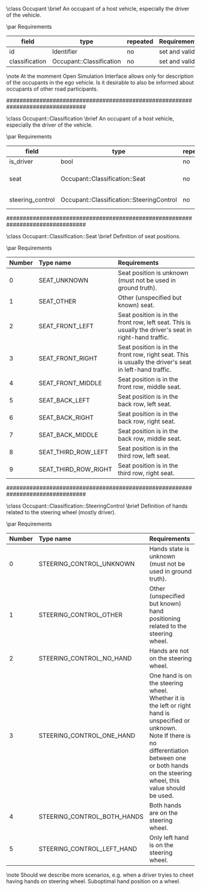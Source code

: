 \class Occupant
\brief An occupant of a host vehicle, especially the driver of the vehicle.

\par Requirements

field              | type                           | repeated | Requirements
------------------ | ----------------------         | -------- | -----------
id                 | Identifier                     | no       | set and valid
classification     | Occupant::Classification       | no       | set and valid

\note At the momment Open Simulation Interface allows only for description of the occupants in the ego vehicle. Is it desirable to also be informed about occupants of other road participants. 


################################################################################

\class Occupant::Classification
\brief An occupant of a host vehicle, especially the driver of the vehicle.

\par Requirements

field              | type                                      | repeated | Requirements
------------------ | -----------                               | -------- | -----------
is_driver          | bool                                      | no       | set and valid
seat               | Occupant::Classification::Seat            | no       | Must be front seat. SEAT_FRONT_LEFT,SEAT_FRONT_RIGHT, SEAT_FRONT_MIDDLE
steering_control   | Occupant::Classification::SteeringControl | no       | Must be set if is_driver is true, otherwise optional

################################################################################

\class Occupant::Classification::Seat
\brief Definition of seat positions.

\par Requirements

Number  | Type name            | Requirements
:-----  | :------------------- | :---------
      0 |         SEAT_UNKNOWN |  Seat position is unknown (must not be used in ground truth). 
      1 |           SEAT_OTHER |  Other (unspecified but known) seat. 
      2 |      SEAT_FRONT_LEFT |  Seat position is in the front row, left seat. This is usually the driver's seat in right-hand traffic. 
      3 |     SEAT_FRONT_RIGHT |  Seat position is in the front row, right seat. This is usually the driver's seat in left-hand traffic. 
      4 |    SEAT_FRONT_MIDDLE |  Seat position is in the front row, middle seat. 
      5 |       SEAT_BACK_LEFT |  Seat position is in the back row, left seat. 
      6 |      SEAT_BACK_RIGHT |  Seat position is in the back row, right seat. 
      7 |     SEAT_BACK_MIDDLE |  Seat position is in the back row, middle seat. 
      8 |  SEAT_THIRD_ROW_LEFT |  Seat position is in the third row, left seat. 
      9 | SEAT_THIRD_ROW_RIGHT |  Seat position is in the third row, right seat. 


################################################################################

\class Occupant::Classification::SteeringControl
\brief Definition of hands related to the steering wheel (mostly driver).

\par Requirements

Number  | Type name                   | Requirements
:-----  | :-------------------        | :---------
      0 |    STEERING_CONTROL_UNKNOWN |  Hands state is unknown (must not be used in ground truth). 
      1 |      STEERING_CONTROL_OTHER |  Other (unspecified but known) hand positioning related to the steering wheel. 
      2 |    STEERING_CONTROL_NO_HAND |  Hands are not on the steering wheel. 
      3 |   STEERING_CONTROL_ONE_HAND |  One hand is on the steering wheel. Whether it is the left or right hand is unspecified or unknown. Note If there is no differentiation between one or both hands on the steering wheel, this value should be used. 
      4 | STEERING_CONTROL_BOTH_HANDS |  Both hands are on the steering wheel. 
      5 |  STEERING_CONTROL_LEFT_HAND |  Only left hand is on the steering wheel. 

\note Should we describe more scenarios, e.g. when a driver tryies to cheet having hands on steering wheel. Suboptimal hand position on a wheel.
